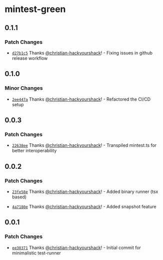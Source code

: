 # mintest-green

## 0.1.1

### Patch Changes

- [`d27b1c5`](https://github.com/christian-hackyourshack/npm/commit/d27b1c59c7558f8b8f2397ba59b1249a5eda5b7c) Thanks [@christian-hackyourshack](https://github.com/christian-hackyourshack)! - Fixing issues in github release workflow

## 0.1.0

### Minor Changes

- [`2ee447a`](https://github.com/christian-hackyourshack/npm/commit/2ee447ad7631750c84ab69175aa7da134b3fb1f5) Thanks [@christian-hackyourshack](https://github.com/christian-hackyourshack)! - Refactored the CI/CD setup

## 0.0.3

### Patch Changes

- [`22638ee`](https://github.com/christian-hackyourshack/npm/commit/22638eeca5d9a2d938cd0f285d5ac780c4bc7bf9) Thanks [@christian-hackyourshack](https://github.com/christian-hackyourshack)! - Transpiled mintest.ts for better interoperability

## 0.0.2

### Patch Changes

- [`23fe58e`](https://github.com/christian-hackyourshack/npm/commit/23fe58efc79a293c631724243b71a2e98a076e05) Thanks [@christian-hackyourshack](https://github.com/christian-hackyourshack)! - Added binary runner (tsx based)

- [`4a7180e`](https://github.com/christian-hackyourshack/npm/commit/4a7180e50ee666d7da6bdcc61398db3160292f55) Thanks [@christian-hackyourshack](https://github.com/christian-hackyourshack)! - Added snapshot feature

## 0.0.1

### Patch Changes

- [`ee30371`](https://github.com/christian-hackyourshack/npm/commit/ee30371308b1e9a8a70f1f19203c9485feabd20a) Thanks [@christian-hackyourshack](https://github.com/christian-hackyourshack)! - Initial commit for minimalistic test-runner
